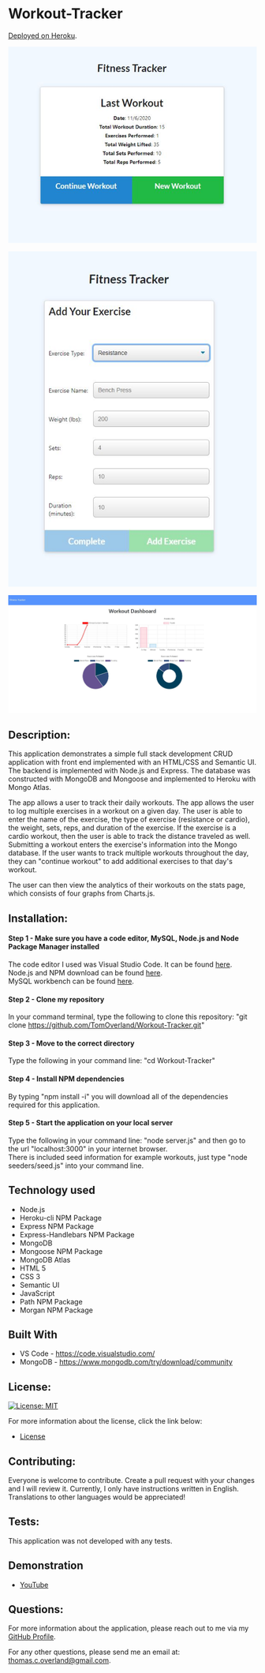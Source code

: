 # Workout-Tracker

[Deployed on Heroku](https://agile-anchorage-58361.herokuapp.com/).

![Screenshot of Application](https://github.com/TomOverland/Workout-Tracker/blob/main/public/assets/Last-Workout.JPG)

![Screenshot of Application](https://github.com/TomOverland/Workout-Tracker/blob/main/public/assets/Add-New-Exercise.JPG)

![Screenshot of Application](https://github.com/TomOverland/Workout-Tracker/blob/main/public/assets/Analytics.JPG)


## Description:

This application demonstrates a simple full stack development CRUD application with front end implemented with an HTML/CSS and Semantic UI.  The backend is implemented with Node.js and Express. The database was constructed with MongoDB and Mongoose and implemented to Heroku with Mongo Atlas.

The app allows a user to track their daily workouts. The app allows the user to log multiple exercises in a workout on a given day. The user is able to enter the name of the exercise, the type of exercise (resistance or cardio), the weight, sets, reps, and duration of the exercise. If the exercise is a cardio workout, then the user is able to track the distance traveled as well. Submitting a workout enters the exercise's information into the Mongo database. If the user wants to track multiple workouts throughout the day, they can "continue workout" to add additional exercises to that day's workout.  
  
The user can then view the analytics of their workouts on the stats page, which consists of four graphs from Charts.js.

## Installation:

#### Step 1 - Make sure you have a code editor, MySQL, Node.js and Node Package Manager installed

The code editor I used was Visual Studio Code. It can be found [here](https://code.visualstudio.com/download).  
Node.js and NPM download can be found [here](https://nodejs.org/en/).  
MySQL workbench can be found [here](https://dev.mysql.com/downloads/workbench/).

#### Step 2 - Clone my repository

In your command terminal, type the following to clone this repository: "git clone https://github.com/TomOverland/Workout-Tracker.git"

#### Step 3 - Move to the correct directory

Type the following in your command line: "cd Workout-Tracker"

#### Step 4 - Install NPM dependencies

By typing "npm install -i" you will download all of the dependencies required for this application.

#### Step 5 - Start the application on your local server

Type the following in your command line: "node server.js" and then go to the url "localhost:3000" in your internet browser.  
There is included seed information for example workouts, just type "node seeders/seed.js" into your command line.

## Technology used
* Node.js
* Heroku-cli NPM Package
* Express NPM Package
* Express-Handlebars NPM Package
* MongoDB
* Mongoose NPM Package
* MongoDB Atlas
* HTML 5
* CSS 3
* Semantic UI
* JavaScript
* Path NPM Package
* Morgan NPM Package

## Built With
* VS Code - https://code.visualstudio.com/
* MongoDB - https://www.mongodb.com/try/download/community

## License:

[![License: MIT](https://img.shields.io/badge/License-MIT-yellow.svg)](https://opensource.org/licenses/MIT)

For more information about the license, click the link below:

- [License](https://opensource.org/licenses/)

## Contributing:

Everyone is welcome to contribute. Create a pull request with your changes and I will review it. Currently, I only have instructions written in English. Translations to other languages would be appreciated!

## Tests:

This application was not developed with any tests.

## Demonstration

- [YouTube](demonstration-link-to-come)

## Questions:

For more information about the application, please reach out to me via my [GitHub Profile](https://github.com/TomOverland).

For any other questions, please send me an email at: thomas.c.overland@gmail.com.
